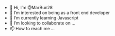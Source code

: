 - 👋 Hi, I’m @MarBun28
- 👀 I’m interested on being as a front end developer
- 🌱 I’m currently learning Javascript
- 💞️ I’m looking to collaborate on ...
- 📫 How to reach me ...

<!---
MarBun28/MarBun28 is a ✨ special ✨ repository because its `README.md` (this file) appears on your GitHub profile.
You can click the Preview link to take a look at your changes.
--->

